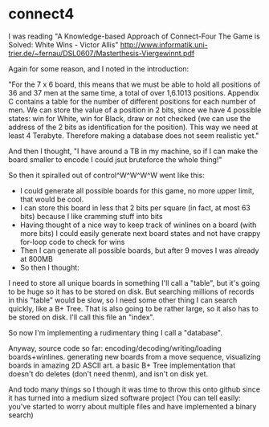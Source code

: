 connect4
========

I was reading "A Knowledge-based Approach of Connect-Four The Game is Solved: White Wins - Victor Allis"
http://www.informatik.uni-trier.de/~fernau/DSL0607/Masterthesis-Viergewinnt.pdf

Again for some reason, and I noted in the introduction:

"For the 7 x 6 board, this means that we must be able to hold
all positions of 36 and 37 men at the same time, a total of over 1,6.1013 positions. Appendix C contains
a table for the number of different positions for each number of men. We can store the value of
a position in 2 bits, since we have 4 possible states: win for White, win for Black, draw or not
checked (we can use the address of the 2 bits as identification for the position). This way we need at
least 4 Terabyte. Therefore making a database does not seem realistic yet."

And then I thought, "I have around a TB in my machine, so if I can make the board smaller to encode I could jsut bruteforce the whole thing!"

So then it spiralled out of control^W^W^W^W went like this:
- I could generate all possible boards for this game, no more upper limit, that would be cool.
- I can store this board in less that 2 bits per square (in fact, at most 63 bits) because I like cramming stuff into bits
- Having thought of a nice way to keep track of winlines on a board (with more bits) I could easily generate next board states and not have crappy for-loop code to check for wins
- Then I can generate all possible boards, but after 9 moves I was already at 800MB
- So then I thought:

I need to store all unique boards in something I'll call a "table", but it's going to be huge so it has to be stored on disk.
But searching millions of records in this "table" would be slow, so I need some other thing I can search quickly, like a B+ Tree. That is also going to be rather large, so it also has to be stored on disk. I'll call this file an "index".

So now I'm implementing a rudimentary thing I call a "database".

Anyway, source code so far:
encoding/decoding/writing/loading boards+winlines.
generating new boards from a move sequence, visualizing boards in amazing 2D ASCII art.
a basic B+ Tree implementation that doesn't do deletes (don't need thenm), and isn't on disk yet.

And todo many things so I though it was time to throw this onto github since it has turned into a medium sized software project (You can tell easily: you've started to worry about multiple files and have implemented a binary search)


